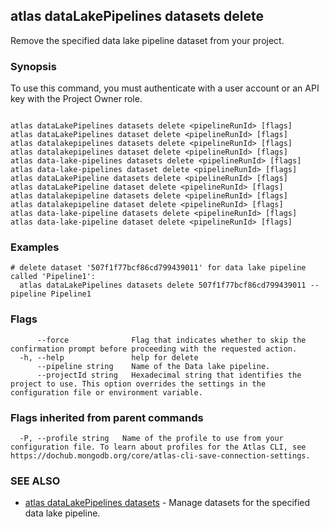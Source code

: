 ## atlas dataLakePipelines datasets delete

Remove the specified data lake pipeline dataset from your project.


### Synopsis

To use this command, you must authenticate with a user account or an API key with the Project Owner role.



```

atlas dataLakePipelines datasets delete <pipelineRunId> [flags]
atlas dataLakePipelines dataset delete <pipelineRunId> [flags]
atlas datalakepipelines datasets delete <pipelineRunId> [flags]
atlas datalakepipelines dataset delete <pipelineRunId> [flags]
atlas data-lake-pipelines datasets delete <pipelineRunId> [flags]
atlas data-lake-pipelines dataset delete <pipelineRunId> [flags]
atlas dataLakePipeline datasets delete <pipelineRunId> [flags]
atlas dataLakePipeline dataset delete <pipelineRunId> [flags]
atlas datalakepipeline datasets delete <pipelineRunId> [flags]
atlas datalakepipeline dataset delete <pipelineRunId> [flags]
atlas data-lake-pipeline datasets delete <pipelineRunId> [flags]
atlas data-lake-pipeline dataset delete <pipelineRunId> [flags]
```

### Examples

```
# delete dataset '507f1f77bcf86cd799439011' for data lake pipeline called 'Pipeline1':
  atlas dataLakePipelines datasets delete 507f1f77bcf86cd799439011 --pipeline Pipeline1

```


### Flags

```
      --force              Flag that indicates whether to skip the confirmation prompt before proceeding with the requested action.
  -h, --help               help for delete
      --pipeline string    Name of the Data lake pipeline.
      --projectId string   Hexadecimal string that identifies the project to use. This option overrides the settings in the configuration file or environment variable.

```


### Flags inherited from parent commands

```
  -P, --profile string   Name of the profile to use from your configuration file. To learn about profiles for the Atlas CLI, see https://dochub.mongodb.org/core/atlas-cli-save-connection-settings.

```

### SEE ALSO


* [atlas dataLakePipelines datasets](atlas_dataLakePipelines_datasets.md)	- Manage datasets for the specified data lake pipeline.



